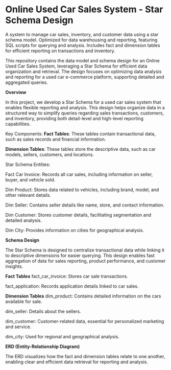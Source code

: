 # Online Used Car Sales System - Star Schema Design
A system to manage car sales, inventory, and customer data using a star schema model. Optimized for data warehousing and reporting, featuring SQL scripts for querying and analysis. Includes fact and dimension tables for efficient reporting on transactions and inventory.

This repository contains the data model and schema design for an Online Used Car Sales System, leveraging a Star Schema for efficient data organization and retrieval. The design focuses on optimizing data analysis and reporting for a used car e-commerce platform, supporting detailed and aggregated queries.

**Overview**

In this project, we develop a Star Schema for a used car sales system that enables flexible reporting and analysis. This design helps organize data in a structured way to simplify queries regarding sales transactions, customers, and inventory, providing both detail-level and high-level reporting capabilities.

Key Components:
**Fact Tables**: These tables contain transactional data, such as sales records and financial information.

**Dimension Tables**: These tables store the descriptive data, such as car models, sellers, customers, and locations.

Star Schema Entities:

Fact Car Invoice: Records all car sales, including information on seller, buyer, and vehicle sold.

Dim Product: Stores data related to vehicles, including brand, model, and other relevant details.

Dim Seller: Contains seller details like name, store, and contact information.

Dim Customer: Stores customer details, facilitating segmentation and detailed analysis.

Dim City: Provides information on cities for geographical analysis.

**Schema Design**

The Star Schema is designed to centralize transactional data while linking it to descriptive dimensions for easier querying. This design enables fast aggregation of data for sales reporting, product performance, and customer insights.

**Fact Tables**
fact_car_invoice: Stores car sale transactions.

fact_application: Records application details linked to car sales.

**Dimension Tables**
dim_product: Contains detailed information on the cars available for sale.

dim_seller: Details about the sellers.

dim_customer: Customer-related data, essential for personalized marketing and service.

dim_city: Used for regional and geographical analysis.

**ERD (Entity-Relationship Diagram)**

The ERD visualizes how the fact and dimension tables relate to one another, enabling clear and efficient data retrieval for reporting and analysis.


